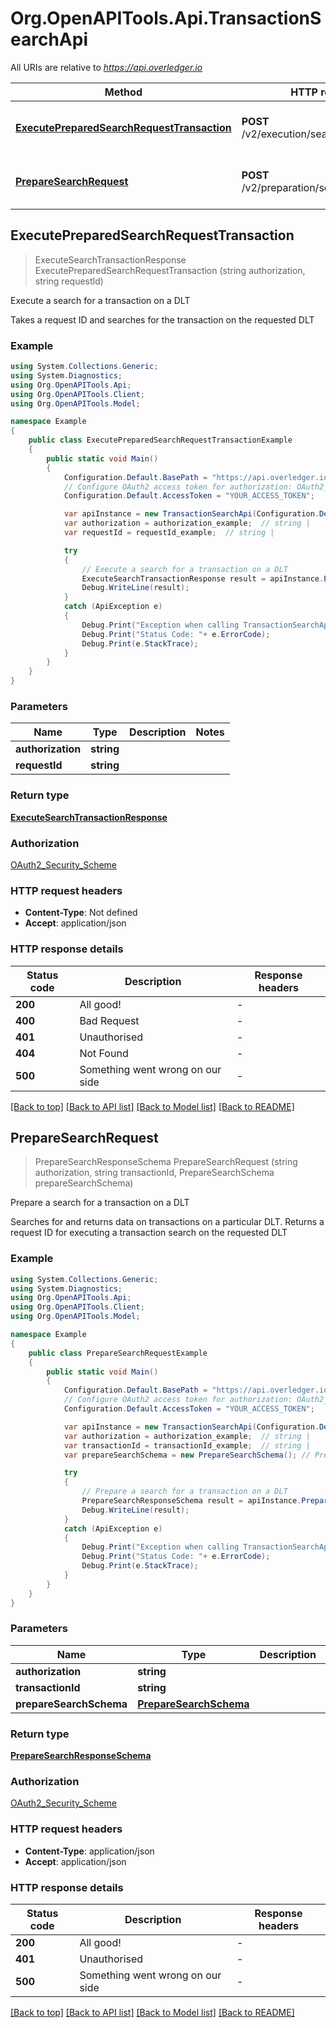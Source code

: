 # Org.OpenAPITools.Api.TransactionSearchApi

All URIs are relative to *https://api.overledger.io*

Method | HTTP request | Description
------------- | ------------- | -------------
[**ExecutePreparedSearchRequestTransaction**](TransactionSearchApi.md#executepreparedsearchrequesttransaction) | **POST** /v2/execution/search/transaction | Execute a search for a transaction on a DLT
[**PrepareSearchRequest**](TransactionSearchApi.md#preparesearchrequest) | **POST** /v2/preparation/search/transaction | Prepare a search for a transaction on a DLT



## ExecutePreparedSearchRequestTransaction

> ExecuteSearchTransactionResponse ExecutePreparedSearchRequestTransaction (string authorization, string requestId)

Execute a search for a transaction on a DLT

Takes a request ID and searches for the transaction on the requested DLT

### Example

```csharp
using System.Collections.Generic;
using System.Diagnostics;
using Org.OpenAPITools.Api;
using Org.OpenAPITools.Client;
using Org.OpenAPITools.Model;

namespace Example
{
    public class ExecutePreparedSearchRequestTransactionExample
    {
        public static void Main()
        {
            Configuration.Default.BasePath = "https://api.overledger.io";
            // Configure OAuth2 access token for authorization: OAuth2_Security_Scheme
            Configuration.Default.AccessToken = "YOUR_ACCESS_TOKEN";

            var apiInstance = new TransactionSearchApi(Configuration.Default);
            var authorization = authorization_example;  // string | 
            var requestId = requestId_example;  // string | 

            try
            {
                // Execute a search for a transaction on a DLT
                ExecuteSearchTransactionResponse result = apiInstance.ExecutePreparedSearchRequestTransaction(authorization, requestId);
                Debug.WriteLine(result);
            }
            catch (ApiException e)
            {
                Debug.Print("Exception when calling TransactionSearchApi.ExecutePreparedSearchRequestTransaction: " + e.Message );
                Debug.Print("Status Code: "+ e.ErrorCode);
                Debug.Print(e.StackTrace);
            }
        }
    }
}
```

### Parameters


Name | Type | Description  | Notes
------------- | ------------- | ------------- | -------------
 **authorization** | **string**|  | 
 **requestId** | **string**|  | 

### Return type

[**ExecuteSearchTransactionResponse**](ExecuteSearchTransactionResponse.md)

### Authorization

[OAuth2_Security_Scheme](../README.md#OAuth2_Security_Scheme)

### HTTP request headers

- **Content-Type**: Not defined
- **Accept**: application/json


### HTTP response details
| Status code | Description | Response headers |
|-------------|-------------|------------------|
| **200** | All good! |  -  |
| **400** | Bad Request |  -  |
| **401** | Unauthorised |  -  |
| **404** | Not Found |  -  |
| **500** | Something went wrong on our side |  -  |

[[Back to top]](#)
[[Back to API list]](../README.md#documentation-for-api-endpoints)
[[Back to Model list]](../README.md#documentation-for-models)
[[Back to README]](../README.md)


## PrepareSearchRequest

> PrepareSearchResponseSchema PrepareSearchRequest (string authorization, string transactionId, PrepareSearchSchema prepareSearchSchema)

Prepare a search for a transaction on a DLT

Searches for and returns data on transactions on a particular DLT. Returns a request ID for executing a transaction search on the requested DLT

### Example

```csharp
using System.Collections.Generic;
using System.Diagnostics;
using Org.OpenAPITools.Api;
using Org.OpenAPITools.Client;
using Org.OpenAPITools.Model;

namespace Example
{
    public class PrepareSearchRequestExample
    {
        public static void Main()
        {
            Configuration.Default.BasePath = "https://api.overledger.io";
            // Configure OAuth2 access token for authorization: OAuth2_Security_Scheme
            Configuration.Default.AccessToken = "YOUR_ACCESS_TOKEN";

            var apiInstance = new TransactionSearchApi(Configuration.Default);
            var authorization = authorization_example;  // string | 
            var transactionId = transactionId_example;  // string | 
            var prepareSearchSchema = new PrepareSearchSchema(); // PrepareSearchSchema | 

            try
            {
                // Prepare a search for a transaction on a DLT
                PrepareSearchResponseSchema result = apiInstance.PrepareSearchRequest(authorization, transactionId, prepareSearchSchema);
                Debug.WriteLine(result);
            }
            catch (ApiException e)
            {
                Debug.Print("Exception when calling TransactionSearchApi.PrepareSearchRequest: " + e.Message );
                Debug.Print("Status Code: "+ e.ErrorCode);
                Debug.Print(e.StackTrace);
            }
        }
    }
}
```

### Parameters


Name | Type | Description  | Notes
------------- | ------------- | ------------- | -------------
 **authorization** | **string**|  | 
 **transactionId** | **string**|  | 
 **prepareSearchSchema** | [**PrepareSearchSchema**](PrepareSearchSchema.md)|  | 

### Return type

[**PrepareSearchResponseSchema**](PrepareSearchResponseSchema.md)

### Authorization

[OAuth2_Security_Scheme](../README.md#OAuth2_Security_Scheme)

### HTTP request headers

- **Content-Type**: application/json
- **Accept**: application/json


### HTTP response details
| Status code | Description | Response headers |
|-------------|-------------|------------------|
| **200** | All good! |  -  |
| **401** | Unauthorised |  -  |
| **500** | Something went wrong on our side |  -  |

[[Back to top]](#)
[[Back to API list]](../README.md#documentation-for-api-endpoints)
[[Back to Model list]](../README.md#documentation-for-models)
[[Back to README]](../README.md)

